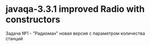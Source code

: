 # javaqa-3.3.1 improved Radio with constructors
Задача №1 - "Радиоман" новая версия с параметром количества станций

